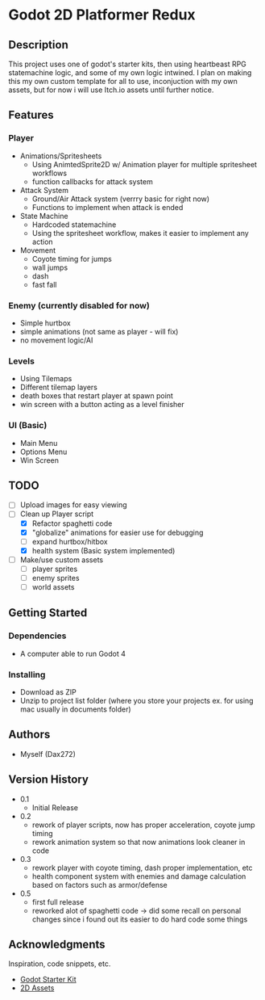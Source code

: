 # Godot 2D Platformer Redux


## Description

This project uses one of godot's starter kits, then using heartbeast RPG statemachine logic, and some of my own logic intwined. I plan on making this my own custom template for all to use, inconjuction with my own assets, but for now i will use Itch.io assets until further notice.

## Features

### Player
* Animations/Spritesheets
  * Using AnimtedSprite2D w/ Animation player for multiple spritesheet workflows
  * function callbacks for attack system
* Attack System
  * Ground/Air Attack system (verrry basic for right now)
  * Functions to implement when attack is ended
* State Machine
  * Hardcoded statemachine
  * Using the spritesheet workflow, makes it easier to implement any action
* Movement
  * Coyote timing for jumps
  * wall jumps
  * dash
  * fast fall
 
### Enemy (currently disabled for now)
  * Simple hurtbox
  * simple animations (not same as player - will fix)
  * no movement logic/AI

 ### Levels
  * Using Tilemaps
  * Different tilemap layers
  * death boxes that restart player at spawn point
  * win screen with a button acting as a level finisher

### UI (Basic)
  * Main Menu
  * Options Menu
  * Win Screen

## TODO
- [ ] Upload images for easy viewing
- [ ] Clean up Player script
     - [x] Refactor spaghetti code
     - [x] "globalize" animations for easier use for debugging
     - [ ] expand hurtbox/hitbox
     - [x] health system (Basic system implemented)
- [ ] Make/use custom assets
     - [ ] player sprites
     - [ ] enemy sprites
     - [ ] world assets
 
## Getting Started

### Dependencies

* A computer able to run Godot 4

### Installing

* Download as ZIP
* Unzip to project list folder (where you store your projects ex. for using mac usually in documents folder)

## Authors

* Myself (Dax272)

## Version History

* 0.1
    * Initial Release
* 0.2
    * rework of player scripts, now has proper acceleration, coyote jump timing
    * rework animation system so that now animations look cleaner in code
* 0.3
    * rework player with coyote timing, dash proper implementation, etc
    * health component system with enemies and damage calculation based on factors such as armor/defense
* 0.5
    * first full release
    * reworked alot of spaghetti code -> did some recall on personal changes since i found out its easier to do hard code some things

## Acknowledgments

Inspiration, code snippets, etc.
* [Godot Starter Kit](https:TODO)
* [2D Assets](www.Kenney.nl)

